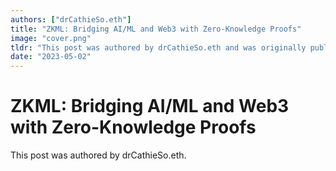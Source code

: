 ```yaml
---
authors: ["drCathieSo.eth"]
title: "ZKML: Bridging AI/ML and Web3 with Zero-Knowledge Proofs"
image: "cover.png"
tldr: "This post was authored by drCathieSo.eth and was originally published here."
date: "2023-05-02"
---
```


# ZKML: Bridging AI/ML and Web3 with Zero-Knowledge Proofs

This post was authored by drCathieSo.eth.
